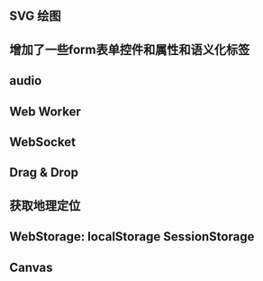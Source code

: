 
## SVG 绘图

## 增加了一些form表单控件和属性和语义化标签

## audio

## Web Worker

## WebSocket

## Drag & Drop
## 获取地理定位
## WebStorage: localStorage SessionStorage
## Canvas